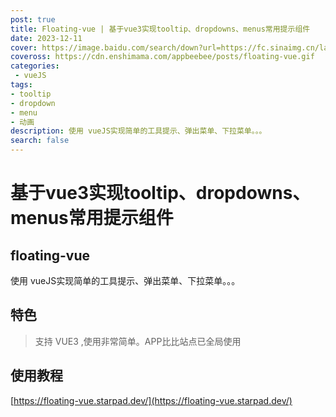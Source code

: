 ```yaml
---
post: true
title: Floating-vue | 基于vue3实现tooltip、dropdowns、menus常用提示组件
date: 2023-12-11
cover: https://image.baidu.com/search/down?url=https://fc.sinaimg.cn/large/6364aa43gy1hl0jy2rb8hg20k00dc7ha.jpg
coveross: https://cdn.enshimama.com/appbeebee/posts/floating-vue.gif
categories:
 - vueJS
tags:
- tooltip
- dropdown
- menu
- 动画
description: 使用 vueJS实现简单的工具提示、弹出菜单、下拉菜单。。。
search: false
---
```

# 基于vue3实现tooltip、dropdowns、menus常用提示组件
## floating-vue

使用 vueJS实现简单的工具提示、弹出菜单、下拉菜单。。。

## 特色
> 支持 VUE3 ,使用非常简单。APP比比站点已全局使用

<ArticleLink via="post" :work="{
    title: 'Floating-vue',
    view: 'https://floating-vue.starpad.dev/',
    github: '',
    beecode: '4568',
    viewtit: '下载',
    wxwords: '',
    }" />

## 使用教程
[https://floating-vue.starpad.dev/](https://floating-vue.starpad.dev/)








